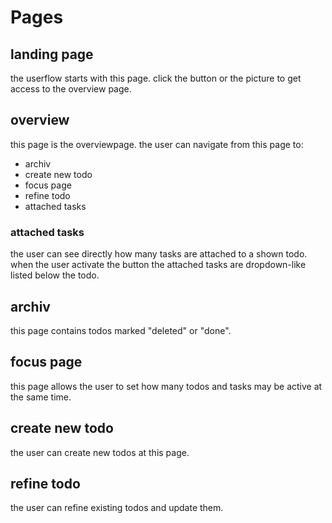 # Pages

## landing page

the userflow starts with this page.
click the button or the picture to get access to the overview page.

## overview

this page is the overviewpage.
the user can navigate from this page to:

- archiv
- create new todo
- focus page
- refine todo
- attached tasks

### attached tasks

the user can see directly how many tasks are attached to a shown todo.
when the user activate the button the attached tasks are dropdown-like listed below the todo.

## archiv

this page contains todos marked "deleted" or "done".

## focus page

this page allows the user to set how many todos and tasks may be active at the same time.

## create new todo

the user can create new todos at this page.

## refine todo

the user can refine existing todos and update them.


